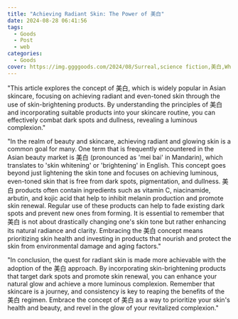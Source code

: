 ```yaml
---
title: "Achieving Radiant Skin: The Power of 美白"
date: 2024-08-28 06:41:56
tags:
  - Goods
  - Post
  - web
categories:
  - Goods
cover: https://img.ggggoods.com/2024/08/Surreal,science fiction,美白,Whitening,technology,tech,diagrams,renderings,colors_20240830_00001_.png
---
```


"This article explores the concept of 美白, which is widely popular in Asian skincare, focusing on achieving radiant and even-toned skin through the use of skin-brightening products. By understanding the principles of 美白 and incorporating suitable products into your skincare routine, you can effectively combat dark spots and dullness, revealing a luminous complexion."

"In the realm of beauty and skincare, achieving radiant and glowing skin is a common goal for many. One term that is frequently encountered in the Asian beauty market is 美白 (pronounced as 'mei bai' in Mandarin), which translates to 'skin whitening' or 'brightening' in English. This concept goes beyond just lightening the skin tone and focuses on achieving luminous, even-toned skin that is free from dark spots, pigmentation, and dullness. 美白 products often contain ingredients such as vitamin C, niacinamide, arbutin, and kojic acid that help to inhibit melanin production and promote skin renewal. Regular use of these products can help to fade existing dark spots and prevent new ones from forming. It is essential to remember that 美白 is not about drastically changing one's skin tone but rather enhancing its natural radiance and clarity. Embracing the 美白 concept means prioritizing skin health and investing in products that nourish and protect the skin from environmental damage and aging factors."

"In conclusion, the quest for radiant skin is made more achievable with the adoption of the 美白 approach. By incorporating skin-brightening products that target dark spots and promote skin renewal, you can enhance your natural glow and achieve a more luminous complexion. Remember that skincare is a journey, and consistency is key to reaping the benefits of the 美白 regimen. Embrace the concept of 美白 as a way to prioritize your skin's health and beauty, and revel in the glow of your revitalized complexion."

